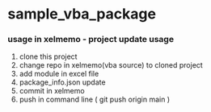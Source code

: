 # sample_vba_package

### usage in xelmemo - project update usage

1. clone this project
2. change repo in xelmemo(vba source) to cloned project
3. add module in excel file
4. package_info.json update
5. commit in xelmemo
6. push in command line ( git push origin main )
